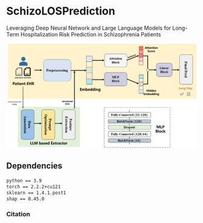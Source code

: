 # SchizoLOSPrediction


Leveraging Deep Neural Network and Large Language Models for Long-Term Hospitalization Risk Prediction in Schizophrenia Patients

![alt text](img/workflow.png)

## Dependencies
```angular2html
python == 3.9
torch == 2.2.2+cu121
sklearn == 1.4.1.post1
shap == 0.45.0
```

### Citation
```angular2html

```